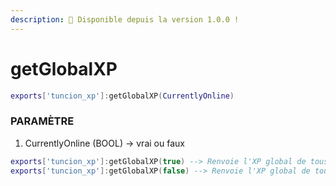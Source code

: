 ```yaml
---
description: 🔧 Disponible depuis la version 1.0.0 !
---
```


# getGlobalXP


```lua title="Export Syntax"
exports['tuncion_xp']:getGlobalXP(CurrentlyOnline)
```

### PARAMÈTRE

1. CurrentlyOnline <span className="color-blue">(BOOL)</span> <span className="color-orange">-> vrai ou faux</span>

```lua
exports['tuncion_xp']:getGlobalXP(true) --> Renvoie l'XP global de tous les joueurs en ligne
exports['tuncion_xp']:getGlobalXP(false) --> Renvoie l'XP global de tous les joueurs
```